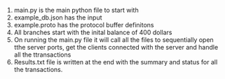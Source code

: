 1. main.py is the main python file to start with
2. example_db.json has the input
3. example.proto has the protocol buffer definitons
4. All branches start with the inital balance of 400 dollars
5. On running the main.py file it will call all the files to sequentially open tthe server ports, get the clients connected with the server and handle all the ttransactions
6. Results.txt file is written at the end with the summary and status for all the transactions.
